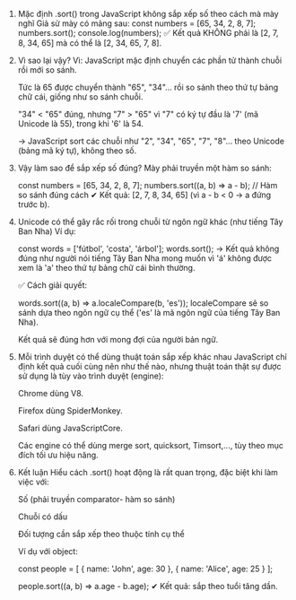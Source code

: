 1. Mặc định .sort() trong JavaScript không sắp xếp số theo cách mà mày nghĩ
    Giả sử mày có mảng sau:
    const numbers = [65, 34, 2, 8, 7];
    numbers.sort();
    console.log(numbers);
    ✅ Kết quả KHÔNG phải là [2, 7, 8, 34, 65] mà có thể là [2, 34, 65, 7, 8].

1. Vì sao lại vậy?
    Vì:
    JavaScript mặc định chuyển các phần tử thành chuỗi rồi mới so sánh.

    Tức là 65 được chuyển thành "65", "34"... rồi so sánh theo thứ tự bảng chữ cái, giống như so sánh chuỗi.

    "34" < "65" đúng, nhưng "7" > "65" vì "7" có ký tự đầu là '7' (mã Unicode là 55), trong khi '6' là 54.

    → JavaScript sort các chuỗi như "2", "34", "65", "7", "8"... theo Unicode (bảng mã ký tự), không theo số.

3. Vậy làm sao để sắp xếp số đúng?
    Mày phải truyền một hàm so sánh:

    const numbers = [65, 34, 2, 8, 7];
    numbers.sort((a, b) => a - b); // Hàm so sánh đúng cách
    ✔ Kết quả: [2, 7, 8, 34, 65] (vì a - b < 0 → a đứng trước b).

1. Unicode có thể gây rắc rối trong chuỗi từ ngôn ngữ khác (như tiếng Tây Ban Nha)
    Ví dụ:

    const words = ['fútbol', 'costa', 'árbol'];
    words.sort();
    → Kết quả không đúng như người nói tiếng Tây Ban Nha mong muốn vì 'á' không được xem là 'a' theo thứ tự bảng chữ cái bình thường.

    ✅ Cách giải quyết:

    words.sort((a, b) => a.localeCompare(b, 'es'));
    localeCompare sẽ so sánh dựa theo ngôn ngữ cụ thể ('es' là mã ngôn ngữ của tiếng Tây Ban Nha).

    Kết quả sẽ đúng hơn với mong đợi của người bản ngữ.

1. Mỗi trình duyệt có thể dùng thuật toán sắp xếp khác nhau
    JavaScript chỉ định kết quả cuối cùng nên như thế nào, nhưng thuật toán thật sự được sử dụng là tùy vào trình duyệt (engine):

    Chrome dùng V8.

    Firefox dùng SpiderMonkey.

    Safari dùng JavaScriptCore.

    Các engine có thể dùng merge sort, quicksort, Timsort,..., tùy theo mục đích tối ưu hiệu năng.

6. Kết luận
    Hiểu cách .sort() hoạt động là rất quan trọng, đặc biệt khi làm việc với:

    Số (phải truyền comparator- hàm so sánh)

    Chuỗi có dấu

    Đối tượng cần sắp xếp theo thuộc tính cụ thể

    Ví dụ với object:

    const people = [
      { name: 'John', age: 30 },
      { name: 'Alice', age: 25 }
    ];

    people.sort((a, b) => a.age - b.age);
    ✔ Kết quả: sắp theo tuổi tăng dần.

